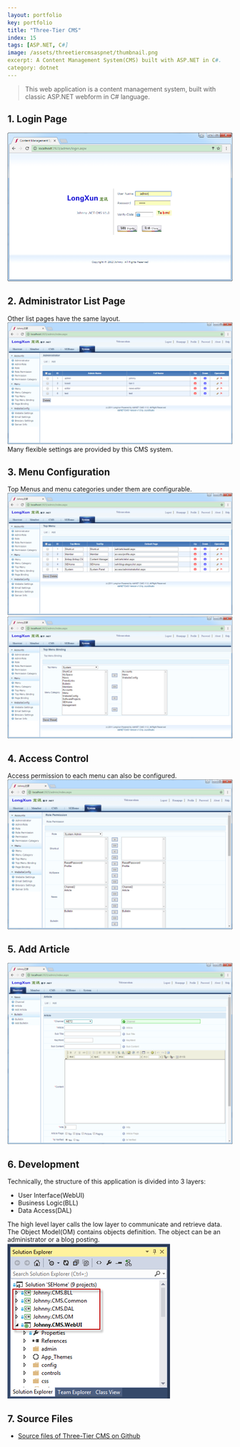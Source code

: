 ```yaml
---
layout: portfolio
key: portfolio
title: "Three-Tier CMS"
index: 15
tags: [ASP.NET, C#]
image: /assets/threetiercmsaspnet/thumbnail.png
excerpt: A Content Management System(CMS) built with ASP.NET in C#.
category: dotnet
---
```


> This web application is a content management system, built with classic ASP.NET webform in C# language.  

## 1. Login Page  
![image](/assets/threetiercmsaspnet/login.png)
## 2. Administrator List Page
Other list pages have the same layout.  
![image](/assets/threetiercmsaspnet/adminlist.png)  
Many flexible settings are provided by this CMS system.  
## 3. Menu Configuration
Top Menus and menu categories under them are configurable.  
![image](/assets/threetiercmsaspnet/topmenu.png)  
![image](/assets/threetiercmsaspnet/topmenubinding.png)
## 4. Access Control
Access permission to each menu can also be configured.  
![image](/assets/threetiercmsaspnet/rolepermission.png)
## 5. Add Article
![image](/assets/threetiercmsaspnet/addarticle.png)

## 6. Development
Technically, the structure of this application is divided into 3 layers:
* User Interface(WebUI)
* Business Logic(BLL)
* Data Access(DAL)  

The high level layer calls the low layer to communicate and retrieve data. The Object Model(OM) contains objects definition. The object can be an administrator or a blog posting.
![image](/assets/threetiercmsaspnet/project.png)  

## 7. Source Files
* [Source files of Three-Tier CMS on Github](https://github.com/jojozhuang/Portfolio/tree/master/ThreeTierCMS/Src)
